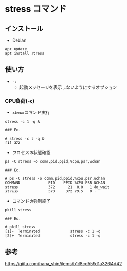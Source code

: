 # stress コマンド

## インストール

+ Debian

```
apt update
apt install stress
```

## 使い方

+ `-q`
    + 起動メッセージを表示しないようにするオプション

### CPU負荷(-c)

+ stressコマンド実行

```
stress -c 1 -q &
```
```
### Ex.

# stress -c 1 -q &
[1] 372
```


+ プロセスの状態確認

```
ps -C stress -o comm,pid,ppid,%cpu,psr,wchan
```
```
### Ex.

# ps -C stress -o comm,pid,ppid,%cpu,psr,wchan
COMMAND             PID    PPID %CPU PSR WCHAN
stress              372      21  0.0   1 do_wait
stress              373     372 79.5   0 -
```

+ コマンドの強制終了

```
pkill stress
```
```
### Ex.

# pkill stress
[1]-  Terminated              stress -c 1 -q
[2]+  Terminated              stress -c 1 -q
```

## 参考

https://qiita.com/hana_shin/items/b1d8cd559d1a326f4d42
